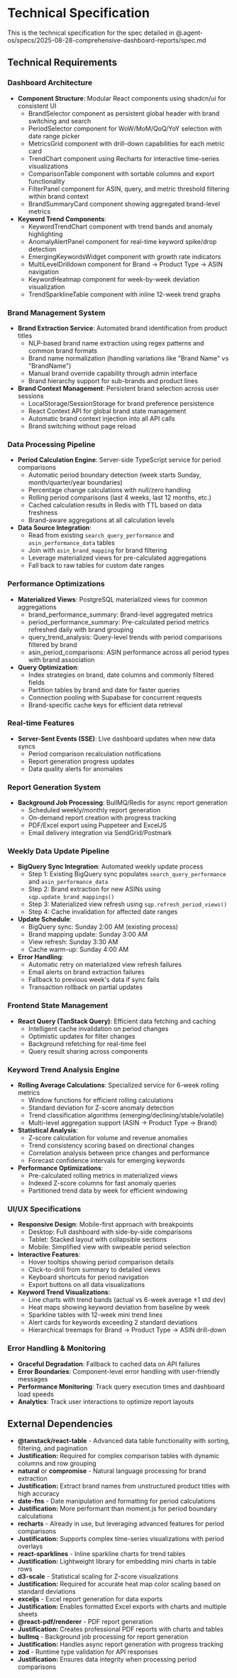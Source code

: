 # Technical Specification

This is the technical specification for the spec detailed in @.agent-os/specs/2025-08-28-comprehensive-dashboard-reports/spec.md

## Technical Requirements

### Dashboard Architecture
- **Component Structure**: Modular React components using shadcn/ui for consistent UI
  - BrandSelector component as persistent global header with brand switching and search
  - PeriodSelector component for WoW/MoM/QoQ/YoY selection with date range picker
  - MetricsGrid component with drill-down capabilities for each metric card
  - TrendChart component using Recharts for interactive time-series visualizations
  - ComparisonTable component with sortable columns and export functionality
  - FilterPanel component for ASIN, query, and metric threshold filtering within brand context
  - BrandSummaryCard component showing aggregated brand-level metrics
- **Keyword Trend Components**:
  - KeywordTrendChart component with trend bands and anomaly highlighting
  - AnomalyAlertPanel component for real-time keyword spike/drop detection
  - EmergingKeywordsWidget component with growth rate indicators
  - MultiLevelDrilldown component for Brand → Product Type → ASIN navigation
  - KeywordHeatmap component for week-by-week deviation visualization
  - TrendSparklineTable component with inline 12-week trend graphs

### Brand Management System
- **Brand Extraction Service**: Automated brand identification from product titles
  - NLP-based brand name extraction using regex patterns and common brand formats
  - Brand name normalization (handling variations like "Brand Name" vs "BrandName")
  - Manual brand override capability through admin interface
  - Brand hierarchy support for sub-brands and product lines
- **Brand Context Management**: Persistent brand selection across user sessions
  - LocalStorage/SessionStorage for brand preference persistence
  - React Context API for global brand state management
  - Automatic brand context injection into all API calls
  - Brand switching without page reload

### Data Processing Pipeline
- **Period Calculation Engine**: Server-side TypeScript service for period comparisons
  - Automatic period boundary detection (week starts Sunday, month/quarter/year boundaries)
  - Percentage change calculations with null/zero handling
  - Rolling period comparisons (last 4 weeks, last 12 months, etc.)
  - Cached calculation results in Redis with TTL based on data freshness
  - Brand-aware aggregations at all calculation levels
- **Data Source Integration**:
  - Read from existing `search_query_performance` and `asin_performance_data` tables
  - Join with `asin_brand_mapping` for brand filtering
  - Leverage materialized views for pre-calculated aggregations
  - Fall back to raw tables for custom date ranges

### Performance Optimizations
- **Materialized Views**: PostgreSQL materialized views for common aggregations
  - brand_performance_summary: Brand-level aggregated metrics
  - period_performance_summary: Pre-calculated period metrics refreshed daily with brand grouping
  - query_trend_analysis: Query-level trends with period comparisons filtered by brand
  - asin_period_comparisons: ASIN performance across all period types with brand association
- **Query Optimization**: 
  - Index strategies on brand, date columns and commonly filtered fields
  - Partition tables by brand and date for faster queries
  - Connection pooling with Supabase for concurrent requests
  - Brand-specific cache keys for efficient data retrieval

### Real-time Features
- **Server-Sent Events (SSE)**: Live dashboard updates when new data syncs
  - Period comparison recalculation notifications
  - Report generation progress updates
  - Data quality alerts for anomalies

### Report Generation System
- **Background Job Processing**: BullMQ/Redis for async report generation
  - Scheduled weekly/monthly report generation
  - On-demand report creation with progress tracking
  - PDF/Excel export using Puppeteer and ExcelJS
  - Email delivery integration via SendGrid/Postmark

### Weekly Data Update Pipeline
- **BigQuery Sync Integration**: Automated weekly update process
  - Step 1: Existing BigQuery sync populates `search_query_performance` and `asin_performance_data`
  - Step 2: Brand extraction for new ASINs using `sqp.update_brand_mappings()`
  - Step 3: Materialized view refresh using `sqp.refresh_period_views()`
  - Step 4: Cache invalidation for affected date ranges
- **Update Schedule**:
  - BigQuery sync: Sunday 2:00 AM (existing process)
  - Brand mapping update: Sunday 3:00 AM
  - View refresh: Sunday 3:30 AM
  - Cache warm-up: Sunday 4:00 AM
- **Error Handling**:
  - Automatic retry on materialized view refresh failures
  - Email alerts on brand extraction failures
  - Fallback to previous week's data if sync fails
  - Transaction rollback on partial updates

### Frontend State Management
- **React Query (TanStack Query)**: Efficient data fetching and caching
  - Intelligent cache invalidation on period changes
  - Optimistic updates for filter changes
  - Background refetching for real-time feel
  - Query result sharing across components

### Keyword Trend Analysis Engine
- **Rolling Average Calculations**: Specialized service for 6-week rolling metrics
  - Window functions for efficient rolling calculations
  - Standard deviation for Z-score anomaly detection
  - Trend classification algorithms (emerging/declining/stable/volatile)
  - Multi-level aggregation support (ASIN → Product Type → Brand)
- **Statistical Analysis**:
  - Z-score calculation for volume and revenue anomalies
  - Trend consistency scoring based on directional changes
  - Correlation analysis between price changes and performance
  - Forecast confidence intervals for emerging keywords
- **Performance Optimizations**:
  - Pre-calculated rolling metrics in materialized views
  - Indexed Z-score columns for fast anomaly queries
  - Partitioned trend data by week for efficient windowing
  
### UI/UX Specifications
- **Responsive Design**: Mobile-first approach with breakpoints
  - Desktop: Full dashboard with side-by-side comparisons
  - Tablet: Stacked layout with collapsible sections
  - Mobile: Simplified view with swipeable period selection
- **Interactive Features**:
  - Hover tooltips showing period comparison details
  - Click-to-drill from summary to detailed views
  - Keyboard shortcuts for period navigation
  - Export buttons on all data visualizations
- **Keyword Trend Visualizations**:
  - Line charts with trend bands (actual vs 6-week average ±1 std dev)
  - Heat maps showing keyword deviation from baseline by week
  - Sparkline tables with 12-week mini trend lines
  - Alert cards for keywords exceeding 2 standard deviations
  - Hierarchical treemaps for Brand → Product Type → ASIN drill-down

### Error Handling & Monitoring
- **Graceful Degradation**: Fallback to cached data on API failures
- **Error Boundaries**: Component-level error handling with user-friendly messages
- **Performance Monitoring**: Track query execution times and dashboard load speeds
- **Analytics**: Track user interactions to optimize report layouts

## External Dependencies

- **@tanstack/react-table** - Advanced data table functionality with sorting, filtering, and pagination
- **Justification:** Required for complex comparison tables with dynamic columns and row grouping
- **natural** or **compromise** - Natural language processing for brand extraction
- **Justification:** Extract brand names from unstructured product titles with high accuracy
- **date-fns** - Date manipulation and formatting for period calculations
- **Justification:** More performant than moment.js for period boundary calculations
- **recharts** - Already in use, but leveraging advanced features for period comparisons
- **Justification:** Supports complex time-series visualizations with period overlays
- **react-sparklines** - Inline sparkline charts for trend tables
- **Justification:** Lightweight library for embedding mini charts in table rows
- **d3-scale** - Statistical scaling for Z-score visualizations
- **Justification:** Required for accurate heat map color scaling based on standard deviations
- **exceljs** - Excel report generation for data exports
- **Justification:** Enables formatted Excel exports with charts and multiple sheets
- **@react-pdf/renderer** - PDF report generation
- **Justification:** Creates professional PDF reports with charts and tables
- **bullmq** - Background job processing for report generation
- **Justification:** Handles async report generation with progress tracking
- **zod** - Runtime type validation for API responses
- **Justification:** Ensures data integrity when processing period comparisons